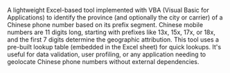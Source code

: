 A lightweight Excel-based tool implemented with VBA (Visual Basic for Applications) to identify the province (and optionally the city or carrier) of a Chinese phone number based on its prefix segment. Chinese mobile numbers are 11 digits long, starting with prefixes like 13x, 15x, 17x, or 18x, and the first 7 digits determine the geographic attribution.
This tool uses a pre-built lookup table (embedded in the Excel sheet) for quick lookups. It's useful for data validation, user profiling, or any application needing to geolocate Chinese phone numbers without external dependencies.
